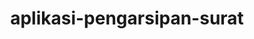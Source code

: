 ---
title: aplikasi-pengarsipan-surat
description: Mail archiving web-based app for ingoing and outgoing mails in administration needs.
---